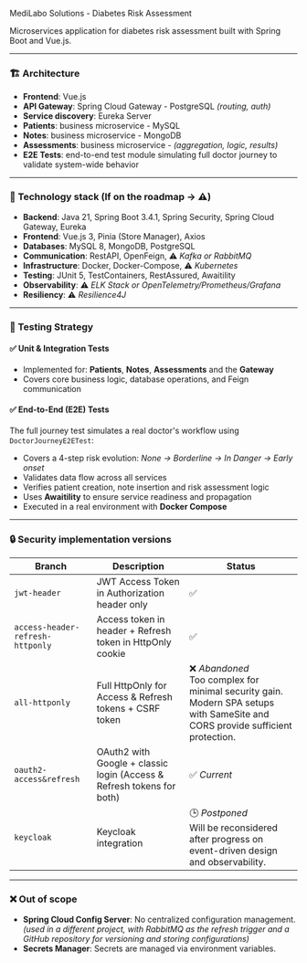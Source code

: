 MediLabo Solutions - Diabetes Risk Assessment

Microservices application for diabetes risk assessment built with Spring Boot and Vue.js.

---

### 🏗️ Architecture

- **Frontend**: Vue.js
- **API Gateway**: Spring Cloud Gateway - PostgreSQL *(routing, auth)*
- **Service discovery**: Eureka Server
- **Patients**: business microservice - MySQL
- **Notes**: business microservice - MongoDB
- **Assessments**: business microservice - *(aggregation, logic, results)*
- **E2E Tests**: end-to-end test module simulating full doctor journey to validate system-wide behavior

---

### 🧰 Technology stack (If on the roadmap → ⚠️)

- **Backend**: Java 21, Spring Boot 3.4.1, Spring Security, Spring Cloud Gateway, Eureka
- **Frontend**: Vue.js 3, Pinia (Store Manager), Axios
- **Databases**: MySQL 8, MongoDB, PostgreSQL
- **Communication**: RestAPI, OpenFeign, ⚠️ *Kafka or RabbitMQ*
- **Infrastructure**: Docker, Docker-Compose, ⚠️ *Kubernetes*
- **Testing**: JUnit 5, TestContainers, RestAssured, Awaitility
- **Observability**: ⚠️ *ELK Stack or OpenTelemetry/Prometheus/Grafana*
- **Resiliency**: ⚠️ *Resilience4J*

---

### 🧪 Testing Strategy

#### ✅ Unit & Integration Tests

- Implemented for: **Patients**, **Notes**, **Assessments** and the **Gateway**
- Covers core business logic, database operations, and Feign communication

#### ✅ End-to-End (E2E) Tests

The full journey test simulates a real doctor's workflow using `DoctorJourneyE2ETest`:
- Covers a 4-step risk evolution: *None → Borderline → In Danger → Early onset*
- Validates data flow across all services
- Verifies patient creation, note insertion and risk assessment logic
- Uses **Awaitility** to ensure service readiness and propagation
- Executed in a real environment with **Docker Compose**

---

### 🔒 Security implementation versions

| Branch | Description | Status |
|--------|-------------|--------|
| `jwt-header` | JWT Access Token in Authorization header only | ✅ |
| `access-header-refresh-httponly` | Access token in header + Refresh token in HttpOnly cookie | ✅ |
| `all-httponly` | Full HttpOnly for Access & Refresh tokens + CSRF token | ❌ *Abandoned*<br/>Too complex for minimal security gain. Modern SPA setups with SameSite and CORS provide sufficient protection. |
| `oauth2-access&refresh` | OAuth2 with Google + classic login (Access & Refresh tokens for both) | ✅ *Current* |
| `keycloak` | Keycloak integration | 🕒 *Postponed*<br/>Will be reconsidered after progress on event-driven design and observability. |

---

### ❌ Out of scope

- **Spring Cloud Config Server**: No centralized configuration management. *(used in a different project, with RabbitMQ as the refresh trigger and a GitHub repository for versioning and storing configurations)*
- **Secrets Manager**: Secrets are managed via environment variables.